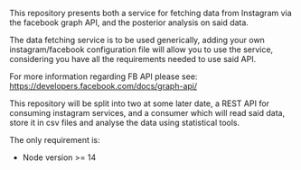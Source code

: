 This repository presents both a service for fetching data from Instagram via
the facebook graph API, and the posterior analysis on said data.

The data fetching service is to be used generically, adding your own instagram/facebook
configuration file will allow you to use the service, considering you have all the requirements needed
to use said API.

For more information regarding FB API please see: https://developers.facebook.com/docs/graph-api/

This repository will be split into two at some later date, a REST API for consuming
instagram services, and a consumer which will read said data, store it in csv files and analyse the data using statistical tools.

The only requirement is:
- Node version >= 14
